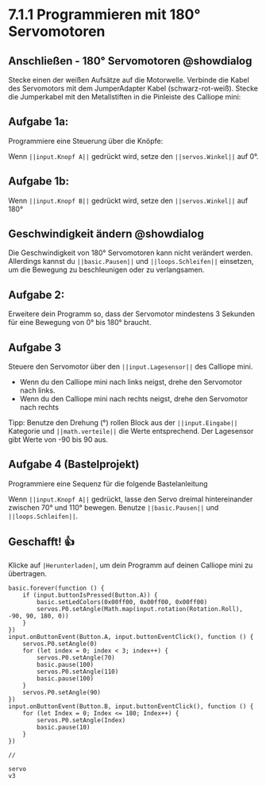 # 7.1.1 Programmieren mit 180° Servomotoren

## Anschließen - 180° Servomotoren @showdialog
Stecke einen der weißen Aufsätze auf die Motorwelle.
Verbinde die Kabel des Servomotors mit dem JumperAdapter Kabel (schwarz-rot-weiß). Stecke die Jumperkabel
mit den Metallstiften in die Pinleiste des Calliope mini:


## Aufgabe 1a:

Programmiere eine Steuerung über die Knöpfe:

Wenn ``||input.Knopf A||`` gedrückt wird, setze den ``||servos.Winkel||`` auf 0°.

## Aufgabe 1b:

Wenn ``||input.Knopf B||`` gedrückt wird, setze den ``||servos.Winkel||`` auf 180°


## Geschwindigkeit ändern @showdialog

Die Geschwindigkeit von 180° Servomotoren kann nicht verändert werden. Allerdings kannst du ``||basic.Pausen||`` und ``||loops.Schleifen||`` einsetzen, um die Bewegung zu beschleunigen oder zu verlangsamen. 

## Aufgabe 2: 

Erweitere dein Programm so, dass der Servomotor mindestens 3 Sekunden für eine Bewegung von 0° bis 180° braucht.

## Aufgabe 3

Steuere den Servomotor über den ``||input.Lagesensor||`` des Calliope mini.

- Wenn du den Calliope mini nach links neigst, drehe den Servomotor nach links. 
- Wenn du den Calliope mini nach rechts neigst, drehe den Servomotor nach rechts

Tipp: Benutze den Drehung (°) rollen Block aus der ``||input.Eingabe||`` Kategorie und ``||math.verteile||`` die Werte entsprechend. Der Lagesensor gibt Werte von -90 bis 90 aus. 

## Aufgabe 4 (Bastelprojekt)

Programmiere eine Sequenz für die folgende Bastelanleitung

Wenn ``||input.Knopf A||`` gedrückt, lasse den Servo dreimal hintereinander zwischen 70° und 110° bewegen. Benutze ``||basic.Pausen||`` und ``||loops.Schleifen||``.

## Geschafft! 👍

Klicke auf ``|Herunterladen|``, um dein Programm auf deinen Calliope mini zu übertragen.


```ghost
basic.forever(function () {
    if (input.buttonIsPressed(Button.A)) {
    	basic.setLedColors(0x00ff00, 0x00ff00, 0x00ff00)
        servos.P0.setAngle(Math.map(input.rotation(Rotation.Roll), -90, 90, 180, 0))
    }
})
input.onButtonEvent(Button.A, input.buttonEventClick(), function () {
    servos.P0.setAngle(0)
    for (let index = 0; index < 3; index++) {
        servos.P0.setAngle(70)
        basic.pause(100)
        servos.P0.setAngle(110)
        basic.pause(100)
    }
    servos.P0.setAngle(90)
})
input.onButtonEvent(Button.B, input.buttonEventClick(), function () {
    for (let Index = 0; Index <= 180; Index++) {
        servos.P0.setAngle(Index)
        basic.pause(10)
    }
})
```


```template
//
```

```package
servo
v3
```